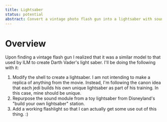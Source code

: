 ```yaml
---
title: Lightsaber
status: potential
abstract: Convert a vintage photo flash gun into a lightsaber with sound effects and flash light.
---
```


# Overview

Upon finding a vintage flash gun I realized that it was a similar model to that used by ILM to create Darth Vader's light saber. I'll be doing the following with it:

 1. Modify the shell to create a lightsaber. I am not intending to make a replica of anything from the movie. Instead, I'm following the canon idea that each jedi builds his own unique lightsaber as part of his training. In this case, mine should be unique.
 2. Repurpose the sound module from a toy lightsaber from Disneyland's "build your own lightsaber" station.
 3. Add a working flashlight so that I can actually get some use out of this thing. :)

